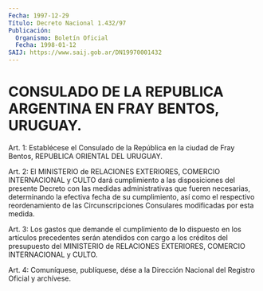 ```yaml
---
Fecha: 1997-12-29
Título: Decreto Nacional 1.432/97
Publicación:
  Organismo: Boletín Oficial
  Fecha: 1998-01-12
SAIJ: https://www.saij.gob.ar/DN19970001432
---
```

# CONSULADO DE LA REPUBLICA ARGENTINA EN FRAY BENTOS, URUGUAY.

<a id="1"></a>
Art. 1: Establécese el Consulado de la República en  la ciudad de Fray Bentos, REPUBLICA ORIENTAL DEL URUGUAY.

<a id="2"></a>
Art. 2: El  MINISTERIO  de  RELACIONES  EXTERIORES,  COMERCIO INTERNACIONAL  y  CULTO  dará  cumplimiento a las disposiciones del presente  Decreto  con  las  medidas   administrativas  que  fueren necesarias, determinando la efectiva fecha  de su cumplimiento, así como    el   respectivo  reordenamiento  de  las  Circunscripciones Consulares modificadas por esta medida.

<a id="3"></a>
Art. 3: Los  gastos que demande el cumplimiento de lo dispuesto en los artículos precedentes  serán atendidos con cargo a los créditos del presupuesto del MINISTERIO  de  RELACIONES EXTERIORES, COMERCIO INTERNACIONAL y CULTO.

<a id="4"></a>
Art. 4: Comuníquese, publíquese, dése  a la Dirección Nacional del Registro Oficial y archívese.